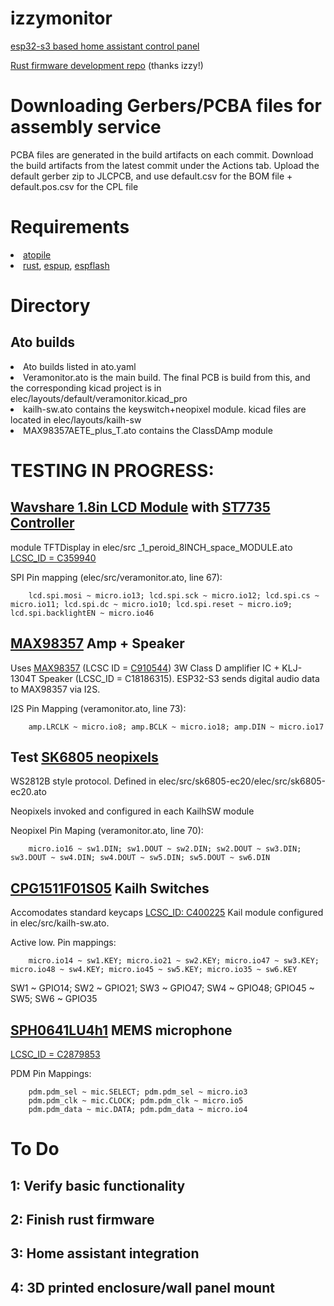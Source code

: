 # izzymonitor
<a href="https://eigenlucy.github.io/projects/izzymonitor">esp32-s3 based home assistant control panel</a>

<a href="https://github.com/izzyhub/izzymonitor-firmware">Rust firmware development repo</a> (thanks izzy!)

# Downloading Gerbers/PCBA files for assembly service
PCBA files are generated in the build artifacts on each commit. Download the build artifacts from the latest commit under the Actions tab. Upload the default gerber zip to JLCPCB, and use default.csv for the BOM file + default.pos.csv for the CPL file

# Requirements 
<li><a href="https://docs.atopile.io/latest/">atopile</a></li>
<li><a href="https://rustup.rs/">rust</a>, <a href="https://docs.esp-rs.org/book/installation/riscv-and-xtensa.html">espup</a>, <a href="https://github.com/esp-rs/espflash">espflash</a></li>

# Directory
## Ato builds
<li>Ato builds listed in ato.yaml</li>
<li>Veramonitor.ato is the main build. The final PCB is build from this, and the corresponding kicad project is in elec/layouts/default/veramonitor.kicad_pro</li>
<li>kailh-sw.ato contains the keyswitch+neopixel module. kicad files are located in elec/layouts/kailh-sw</li>
<li>MAX98357AETE_plus_T.ato contains the ClassDAmp module</li>


# TESTING IN PROGRESS:
## <a href="https://www.waveshare.com/wiki/1.8inch_LCD_Module">Wavshare 1.8in LCD Module</a> with <a href="https://crates.io/crates/st7735-lcd">ST7735 Controller</a>
module TFTDisplay in elec/src _1_peroid_8INCH_space_MODULE.ato
<a href="https://jlcpcb.com/partdetail/Waveshare-1_8inch_LCDModule/C359940">LCSC_ID = C359940</a>

SPI Pin mapping (elec/src/veramonitor.ato, line 67):
```
    lcd.spi.mosi ~ micro.io13; lcd.spi.sck ~ micro.io12; lcd.spi.cs ~ micro.io11; lcd.spi.dc ~ micro.io10; lcd.spi.reset ~ micro.io9; lcd.spi.backlightEN ~ micro.io46
```

##  <a href="https://learn.adafruit.com/adafruit-max98357-i2s-class-d-mono-amp/overview">MAX98357</a> Amp + Speaker  
Uses <a href="https://learn.adafruit.com/adafruit-max98357-i2s-class-d-mono-amp/overview">MAX98357</a> (LCSC ID = <a href="https://jlcpcb.com/partdetail/978950-MAX98357AETET/C910544">C910544</a>) 3W Class D amplifier IC + KLJ-1304T Speaker (LCSC_ID = C18186315). ESP32-S3 sends digital audio data to MAX98357 via I2S.

I2S Pin Mapping (veramonitor.ato, line 73):
```
    amp.LRCLK ~ micro.io8; amp.BCLK ~ micro.io18; amp.DIN ~ micro.io17
```
## Test <a href="https://jlcpcb.com/partdetail/OPSCOOptoelectronics-SK6805EC20/C2890036">SK6805 neopixels</a>
WS2812B style protocol. Defined in elec/src/sk6805-ec20/elec/src/sk6805-ec20.ato

Neopixels invoked and configured in each KailhSW module

Neopixel Pin Maping (veramonitor.ato, line 70):
```
    micro.io16 ~ sw1.DIN; sw1.DOUT ~ sw2.DIN; sw2.DOUT ~ sw3.DIN; sw3.DOUT ~ sw4.DIN; sw4.DOUT ~ sw5.DIN; sw5.DOUT ~ sw6.DIN
```
## <a href="https://jlcpcb.com/partdetail/Kailh-CPG1511F01S05/C400225">CPG1511F01S05</a> Kailh Switches
Accomodates standard keycaps
<a href="https://jlcpcb.com/parts/componentSearch?searchTxt=C400225">LCSC_ID: C400225</a> Kail module configured in elec/src/kailh-sw.ato.

Active low. Pin mappings:
```
    micro.io14 ~ sw1.KEY; micro.io21 ~ sw2.KEY; micro.io47 ~ sw3.KEY; micro.io48 ~ sw4.KEY; micro.io45 ~ sw5.KEY; micro.io35 ~ sw6.KEY
```
SW1 ~ GPIO14; SW2 ~ GPIO21; SW3 ~ GPIO47; SW4 ~ GPIO48; GPIO45 ~ SW5; SW6 ~ GPIO35

## <a href="https://www.digikey.com/en/products/detail/knowles/SPH0641LU4H-1/5332438">SPH0641LU4h1</a> MEMS microphone
<a href="https://jlcpcb.com/partdetail/Knowles-SPH0641LU4H1/C2879853">LCSC_ID = C2879853</a>

PDM Pin Mappings:
```
    pdm.pdm_sel ~ mic.SELECT; pdm.pdm_sel ~ micro.io3
    pdm.pdm_clk ~ mic.CLOCK; pdm.pdm_clk ~ micro.io5
    pdm.pdm_data ~ mic.DATA; pdm.pdm_data ~ micro.io4
```

# To Do 
## 1: Verify basic functionality
## 2: Finish rust firmware
## 3: Home assistant integration
## 4: 3D printed enclosure/wall panel mount
